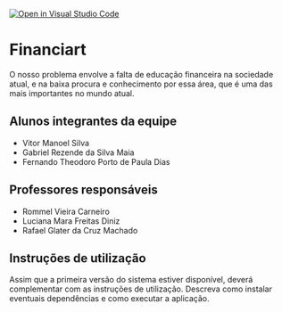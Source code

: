 [![Open in Visual Studio Code](https://classroom.github.com/assets/open-in-vscode-718a45dd9cf7e7f842a935f5ebbe5719a5e09af4491e668f4dbf3b35d5cca122.svg)](https://classroom.github.com/online_ide?assignment_repo_id=10827012&assignment_repo_type=AssignmentRepo)
# Financiart
O nosso problema envolve a falta de educação financeira na sociedade atual, e na baixa procura e conhecimento por essa área, que é uma das mais importantes no mundo atual.
## Alunos integrantes da equipe

* Vitor Manoel Silva
* Gabriel Rezende da Silva Maia
* Fernando Theodoro Porto de Paula Dias

## Professores responsáveis

* Rommel Vieira Carneiro
* Luciana Mara Freitas Diniz
* Rafael Glater da Cruz Machado

## Instruções de utilização

Assim que a primeira versão do sistema estiver disponível, deverá complementar com as instruções de utilização. Descreva como instalar eventuais dependências e como executar a aplicação.
